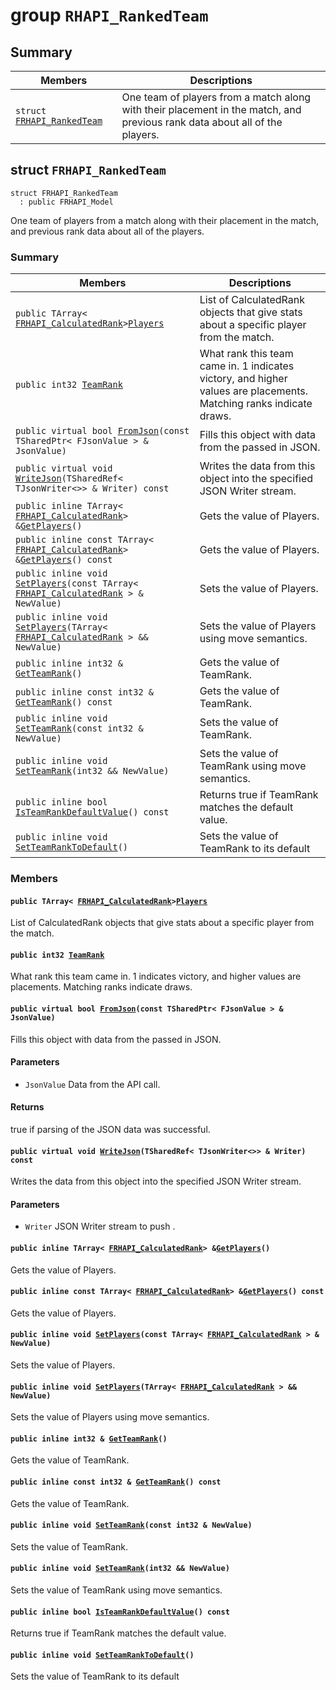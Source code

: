 # group `RHAPI_RankedTeam` <a id="group__RHAPI__RankedTeam"></a>

## Summary

 Members                        | Descriptions                                
--------------------------------|---------------------------------------------
`struct `[`FRHAPI_RankedTeam`](#structFRHAPI__RankedTeam) | One team of players from a match along with their placement in the match, and previous rank data about all of the players.

## struct `FRHAPI_RankedTeam` <a id="structFRHAPI__RankedTeam"></a>

```
struct FRHAPI_RankedTeam
  : public FRHAPI_Model
```

One team of players from a match along with their placement in the match, and previous rank data about all of the players.

### Summary

 Members                        | Descriptions                                
--------------------------------|---------------------------------------------
`public TArray< `[`FRHAPI_CalculatedRank`](RHAPI_CalculatedRank.md#structFRHAPI__CalculatedRank)` > `[`Players`](#structFRHAPI__RankedTeam_1ab1dfafc29c7642f9c16484f0cdb9908b) | List of CalculatedRank objects that give stats about a specific player from the match.
`public int32 `[`TeamRank`](#structFRHAPI__RankedTeam_1a350d4eb07e1820adb0dc652d69bcacb3) | What rank this team came in. 1 indicates victory, and higher values are placements. Matching ranks indicate draws.
`public virtual bool `[`FromJson`](#structFRHAPI__RankedTeam_1a29e61f5ed78662d7bceedff35b4bff20)`(const TSharedPtr< FJsonValue > & JsonValue)` | Fills this object with data from the passed in JSON.
`public virtual void `[`WriteJson`](#structFRHAPI__RankedTeam_1aca0fb8d52b8f9c3e394cd117acb1416d)`(TSharedRef< TJsonWriter<>> & Writer) const` | Writes the data from this object into the specified JSON Writer stream.
`public inline TArray< `[`FRHAPI_CalculatedRank`](RHAPI_CalculatedRank.md#structFRHAPI__CalculatedRank)` > & `[`GetPlayers`](#structFRHAPI__RankedTeam_1af380e38877a7b061956b8423e6d654df)`()` | Gets the value of Players.
`public inline const TArray< `[`FRHAPI_CalculatedRank`](RHAPI_CalculatedRank.md#structFRHAPI__CalculatedRank)` > & `[`GetPlayers`](#structFRHAPI__RankedTeam_1a2e5020da54589aa3261af2228ce25ab2)`() const` | Gets the value of Players.
`public inline void `[`SetPlayers`](#structFRHAPI__RankedTeam_1a1b91806d20a0847a24e43cc24011b405)`(const TArray< `[`FRHAPI_CalculatedRank`](RHAPI_CalculatedRank.md#structFRHAPI__CalculatedRank)` > & NewValue)` | Sets the value of Players.
`public inline void `[`SetPlayers`](#structFRHAPI__RankedTeam_1a1bb893b3ece77732db85b571eefd2c42)`(TArray< `[`FRHAPI_CalculatedRank`](RHAPI_CalculatedRank.md#structFRHAPI__CalculatedRank)` > && NewValue)` | Sets the value of Players using move semantics.
`public inline int32 & `[`GetTeamRank`](#structFRHAPI__RankedTeam_1a9167779bb3d07bfeae3efcb5fdaa18c2)`()` | Gets the value of TeamRank.
`public inline const int32 & `[`GetTeamRank`](#structFRHAPI__RankedTeam_1a41689a1d50658e4bc0c8606e7bf665ca)`() const` | Gets the value of TeamRank.
`public inline void `[`SetTeamRank`](#structFRHAPI__RankedTeam_1ad19b86c260a33c4d5a179894ad5cf1ab)`(const int32 & NewValue)` | Sets the value of TeamRank.
`public inline void `[`SetTeamRank`](#structFRHAPI__RankedTeam_1a195db06bbbd0af84c9c618372cbed777)`(int32 && NewValue)` | Sets the value of TeamRank using move semantics.
`public inline bool `[`IsTeamRankDefaultValue`](#structFRHAPI__RankedTeam_1a81c6e9168a4af88040ede0753bf266db)`() const` | Returns true if TeamRank matches the default value.
`public inline void `[`SetTeamRankToDefault`](#structFRHAPI__RankedTeam_1a4a1cdb05a5c8edbcb41d60ba86b2c872)`()` | Sets the value of TeamRank to its default

### Members

#### `public TArray< `[`FRHAPI_CalculatedRank`](RHAPI_CalculatedRank.md#structFRHAPI__CalculatedRank)` > `[`Players`](#structFRHAPI__RankedTeam_1ab1dfafc29c7642f9c16484f0cdb9908b) <a id="structFRHAPI__RankedTeam_1ab1dfafc29c7642f9c16484f0cdb9908b"></a>

List of CalculatedRank objects that give stats about a specific player from the match.

#### `public int32 `[`TeamRank`](#structFRHAPI__RankedTeam_1a350d4eb07e1820adb0dc652d69bcacb3) <a id="structFRHAPI__RankedTeam_1a350d4eb07e1820adb0dc652d69bcacb3"></a>

What rank this team came in. 1 indicates victory, and higher values are placements. Matching ranks indicate draws.

#### `public virtual bool `[`FromJson`](#structFRHAPI__RankedTeam_1a29e61f5ed78662d7bceedff35b4bff20)`(const TSharedPtr< FJsonValue > & JsonValue)` <a id="structFRHAPI__RankedTeam_1a29e61f5ed78662d7bceedff35b4bff20"></a>

Fills this object with data from the passed in JSON.

#### Parameters
* `JsonValue` Data from the API call.

#### Returns
true if parsing of the JSON data was successful.

#### `public virtual void `[`WriteJson`](#structFRHAPI__RankedTeam_1aca0fb8d52b8f9c3e394cd117acb1416d)`(TSharedRef< TJsonWriter<>> & Writer) const` <a id="structFRHAPI__RankedTeam_1aca0fb8d52b8f9c3e394cd117acb1416d"></a>

Writes the data from this object into the specified JSON Writer stream.

#### Parameters
* `Writer` JSON Writer stream to push .

#### `public inline TArray< `[`FRHAPI_CalculatedRank`](RHAPI_CalculatedRank.md#structFRHAPI__CalculatedRank)` > & `[`GetPlayers`](#structFRHAPI__RankedTeam_1af380e38877a7b061956b8423e6d654df)`()` <a id="structFRHAPI__RankedTeam_1af380e38877a7b061956b8423e6d654df"></a>

Gets the value of Players.

#### `public inline const TArray< `[`FRHAPI_CalculatedRank`](RHAPI_CalculatedRank.md#structFRHAPI__CalculatedRank)` > & `[`GetPlayers`](#structFRHAPI__RankedTeam_1a2e5020da54589aa3261af2228ce25ab2)`() const` <a id="structFRHAPI__RankedTeam_1a2e5020da54589aa3261af2228ce25ab2"></a>

Gets the value of Players.

#### `public inline void `[`SetPlayers`](#structFRHAPI__RankedTeam_1a1b91806d20a0847a24e43cc24011b405)`(const TArray< `[`FRHAPI_CalculatedRank`](RHAPI_CalculatedRank.md#structFRHAPI__CalculatedRank)` > & NewValue)` <a id="structFRHAPI__RankedTeam_1a1b91806d20a0847a24e43cc24011b405"></a>

Sets the value of Players.

#### `public inline void `[`SetPlayers`](#structFRHAPI__RankedTeam_1a1bb893b3ece77732db85b571eefd2c42)`(TArray< `[`FRHAPI_CalculatedRank`](RHAPI_CalculatedRank.md#structFRHAPI__CalculatedRank)` > && NewValue)` <a id="structFRHAPI__RankedTeam_1a1bb893b3ece77732db85b571eefd2c42"></a>

Sets the value of Players using move semantics.

#### `public inline int32 & `[`GetTeamRank`](#structFRHAPI__RankedTeam_1a9167779bb3d07bfeae3efcb5fdaa18c2)`()` <a id="structFRHAPI__RankedTeam_1a9167779bb3d07bfeae3efcb5fdaa18c2"></a>

Gets the value of TeamRank.

#### `public inline const int32 & `[`GetTeamRank`](#structFRHAPI__RankedTeam_1a41689a1d50658e4bc0c8606e7bf665ca)`() const` <a id="structFRHAPI__RankedTeam_1a41689a1d50658e4bc0c8606e7bf665ca"></a>

Gets the value of TeamRank.

#### `public inline void `[`SetTeamRank`](#structFRHAPI__RankedTeam_1ad19b86c260a33c4d5a179894ad5cf1ab)`(const int32 & NewValue)` <a id="structFRHAPI__RankedTeam_1ad19b86c260a33c4d5a179894ad5cf1ab"></a>

Sets the value of TeamRank.

#### `public inline void `[`SetTeamRank`](#structFRHAPI__RankedTeam_1a195db06bbbd0af84c9c618372cbed777)`(int32 && NewValue)` <a id="structFRHAPI__RankedTeam_1a195db06bbbd0af84c9c618372cbed777"></a>

Sets the value of TeamRank using move semantics.

#### `public inline bool `[`IsTeamRankDefaultValue`](#structFRHAPI__RankedTeam_1a81c6e9168a4af88040ede0753bf266db)`() const` <a id="structFRHAPI__RankedTeam_1a81c6e9168a4af88040ede0753bf266db"></a>

Returns true if TeamRank matches the default value.

#### `public inline void `[`SetTeamRankToDefault`](#structFRHAPI__RankedTeam_1a4a1cdb05a5c8edbcb41d60ba86b2c872)`()` <a id="structFRHAPI__RankedTeam_1a4a1cdb05a5c8edbcb41d60ba86b2c872"></a>

Sets the value of TeamRank to its default

